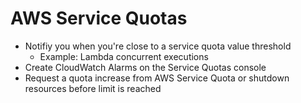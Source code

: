 # AWS Service Quotas

- Notifiy you when you're close to a service quota value threshold
    - Example: Lambda concurrent executions
- Create CloudWatch Alarms on the Service Quotas console
- Request a quota increase from AWS Service Quota or shutdown resources before limit is reached
